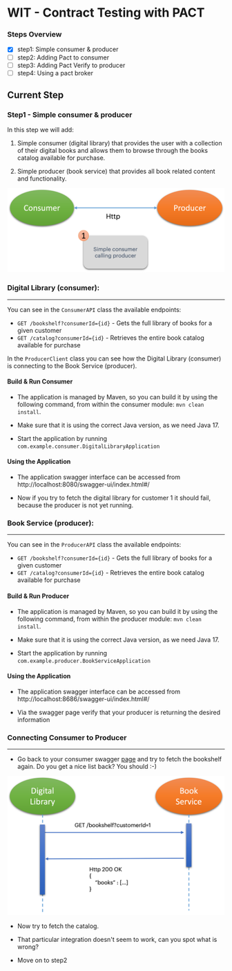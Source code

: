 # WIT - Contract Testing with PACT
### Steps Overview
- [X] step1: Simple consumer & producer
- [ ] step2: Adding Pact to consumer
- [ ] step3: Adding Pact Verify to producer
- [ ] step4: Using a pact broker

## Current Step
### Step1 - Simple consumer & producer

In this step we will add:

1. Simple consumer (digital library) that provides the user with a collection of their digital books
and allows them to browse through the books catalog available for purchase.  

2. Simple producer (book service) that provides all book related content and functionality.

![Step1](pictures/step1.png)


### Digital Library (consumer): 
***

You can see in the `ConsumerAPI` class the available endpoints:
* `GET /bookshelf?consumerId={id}` - Gets the full library of books for a given customer
* `GET /catalog?consumerId={id}` - Retrieves the entire book catalog available for purchase

In the `ProducerClient` class you can see how the Digital Library (consumer) is connecting to the Book Service (producer).

#### Build & Run Consumer
- The application is managed by Maven, so you can build it by using the following command, from within the consumer module:
`mvn clean install`.

- Make sure that it is using the correct Java version, as we need Java 17.

- Start the application by running `com.example.consumer.DigitalLibraryApplication`

#### Using the Application
- The application swagger interface can be accessed from http://localhost:8080/swagger-ui/index.html#/

- Now if you try to fetch the digital library for customer 1 it should fail, because the producer is not yet running.

### Book Service (producer):
***

You can see in the `ProducerAPI` class the available endpoints:
* `GET /bookshelf?consumerId={id}` - Gets the full library of books for a given customer
* `GET /catalog?consumerId={id}` - Retrieves the entire book catalog available for purchase

#### Build & Run Producer

- The application is managed by Maven, so you can build it by using the following command, from within the producer module:
`mvn clean install`.

- Make sure that it is using the correct Java version, as we need Java 17.

- Start the application by running `com.example.producer.BookServiceApplication`

#### Using the Application
- The application swagger interface can be accessed from http://localhost:8686/swagger-ui/index.html#/

- Via the swagger page verify that your producer is returning the desired information

### Connecting Consumer to Producer
***

- Go back to your consumer swagger [page](http://localhost:8080/swagger-ui/index.html#/) and try to fetch the bookshelf again. 
Do you get a nice list back? You should :-)

![Interaction](pictures/interaction-diagram.png)

- Now try to fetch the catalog.

- That particular integration doesn't seem to work, can you spot what is wrong?

- Move on to step2
